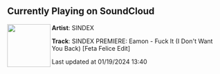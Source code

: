 ## Currently Playing on SoundCloud

[<img align="left" width="100" src="https://i1.sndcdn.com/artworks-YxNK74crUvaySVRr-LN0YqQ-t500x500.jpg">](https://soundcloud.com/sindextechno/sindex-premiere-eamon-fuck-it-i-dont-want-you-back-feta-felice-edit)

**Artist**: SINDEX 

**Track**: SINDEX PREMIERE: Eamon - Fuck It (I Don't Want You Back) [Feta Felice Edit]

Last updated at 01/19/2024 13:40
